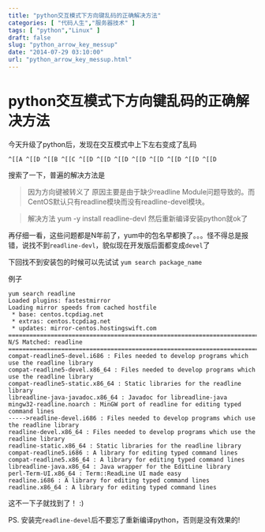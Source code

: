 ```yaml
---
title: "python交互模式下方向键乱码的正确解决方法"
categories: [ "代码人生","服务器技术" ]
tags: [ "python","Linux" ]
draft: false
slug: "python_arrow_key_messup"
date: "2014-07-29 03:10:00"
url: "python_arrow_key_messup.html"
---
```


# python交互模式下方向键乱码的正确解决方法

今天升级了python后，发现在交互模式中上下左右变成了乱码

    ^[[A ^[[D ^[[B ^[[C ^[[D ^[[D ^[[D ^[[D ^[[D ^[[D ^[[D ^[[D 

搜索了一下，普遍的解决方法是

 > 因为方向键被转义了
原因主要是由于缺少readline Module问题导致的。而CentOS默认只有readline模块而没有readline-devel模块。

 > 解决方法
yum -y install readline-devl
然后重新编译安装python就ok了

再仔细一看，这些问题都是N年前了，yum中的包名早都换了。。。怪不得总是报错，说找不到`readline-devl`，貌似现在开发版后面都变成`devel`了


<!--more-->


下回找不到安装包的时候可以先试试 `yum search package_name`

例子

	yum search readline
	Loaded plugins: fastestmirror
	Loading mirror speeds from cached hostfile
	 * base: centos.tcpdiag.net
	 * extras: centos.tcpdiag.net
	 * updates: mirror-centos.hostingswift.com
	=========================================================================================================== N/S Matched: readline ===========================================================================================================
	compat-readline5-devel.i686 : Files needed to develop programs which use the readline library
	compat-readline5-devel.x86_64 : Files needed to develop programs which use the readline library
	compat-readline5-static.x86_64 : Static libraries for the readline library
	libreadline-java-javadoc.x86_64 : Javadoc for libreadline-java
	mingw32-readline.noarch : MinGW port of readline for editing typed command lines
	----->readline-devel.i686 : Files needed to develop programs which use the readline library
	readline-devel.x86_64 : Files needed to develop programs which use the readline library
	readline-static.x86_64 : Static libraries for the readline library
	compat-readline5.i686 : A library for editing typed command lines
	compat-readline5.x86_64 : A library for editing typed command lines
	libreadline-java.x86_64 : Java wrapper for the EditLine library
	perl-Term-UI.x86_64 : Term::ReadLine UI made easy
	readline.i686 : A library for editing typed command lines
	readline.x86_64 : A library for editing typed command lines

这不一下子就找到了！ :)

PS. 安装完`readline-devel`后不要忘了重新编译python，否则是没有效果的!